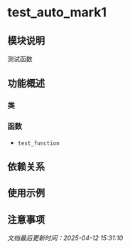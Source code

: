 # test_auto_mark1

## 模块说明
测试函数

## 功能概述

### 类


### 函数

- `test_function`

## 依赖关系

## 使用示例

## 注意事项

*文档最后更新时间：2025-04-12 15:31:10*